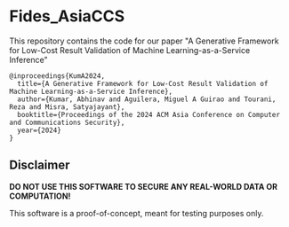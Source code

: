 # Fides_AsiaCCS
This repository contains the code for our paper "A Generative Framework for Low-Cost Result Validation of Machine Learning-as-a-Service Inference"

```
@inproceedings{KumA2024,
  title={A Generative Framework for Low-Cost Result Validation of Machine Learning-as-a-Service Inference},
  author={Kumar, Abhinav and Aguilera, Miguel A Guirao and Tourani, Reza and Misra, Satyajayant},
  booktitle={Proceedings of the 2024 ACM Asia Conference on Computer and Communications Security},
  year={2024}
}
```

## Disclaimer

**DO NOT USE THIS SOFTWARE TO SECURE ANY 
REAL-WORLD DATA OR COMPUTATION!**

This software is a proof-of-concept, meant for 
testing purposes only.

